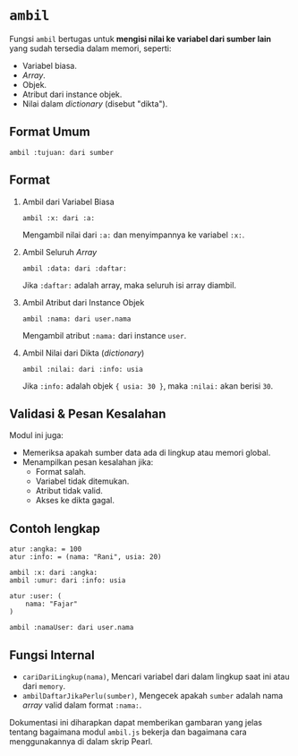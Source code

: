# `ambil`
Fungsi `ambil` bertugas untuk **mengisi nilai ke variabel dari sumber lain** yang sudah tersedia dalam memori, seperti:
- Variabel biasa.
- _Array_.
- Objek.
- Atribut dari instance objek.
- Nilai dalam _dictionary_ (disebut "dikta").

## Format Umum
```pearl
ambil :tujuan: dari sumber
```

## Format
1. Ambil dari Variabel Biasa
   ```pearl
   ambil :x: dari :a:
   ```
   Mengambil nilai dari `:a:` dan menyimpannya ke variabel `:x:`.

2. Ambil Seluruh _Array_
   ```pearl
   ambil :data: dari :daftar:
   ```
   Jika `:daftar:` adalah array, maka seluruh isi array diambil.

3. Ambil Atribut dari Instance Objek
   ```pearl
   ambil :nama: dari user.nama
   ```
   Mengambil atribut `:nama:` dari instance `user`.

4. Ambil Nilai dari Dikta (_dictionary_)
   ```pearl
   ambil :nilai: dari :info: usia
   ```
   Jika `:info:` adalah objek `{ usia: 30 }`, maka `:nilai:` akan berisi `30`.

## Validasi & Pesan Kesalahan
Modul ini juga:
- Memeriksa apakah sumber data ada di lingkup atau memori global.
- Menampilkan pesan kesalahan jika:
  - Format salah.
  - Variabel tidak ditemukan.
  - Atribut tidak valid.
  - Akses ke dikta gagal.
 
## Contoh lengkap
```pearl
atur :angka: = 100
atur :info: = (nama: "Rani", usia: 20)

ambil :x: dari :angka:
ambil :umur: dari :info: usia

atur :user: (
    nama: "Fajar"
)

ambil :namaUser: dari user.nama
```

## Fungsi Internal
- `cariDariLingkup(nama)`, Mencari variabel dari dalam lingkup saat ini atau dari `memory`.
- `ambilDaftarJikaPerlu(sumber)`, Mengecek apakah `sumber` adalah nama _array_ valid dalam format `:nama:`.

Dokumentasi ini diharapkan dapat memberikan gambaran yang jelas tentang bagaimana modul `ambil.js` bekerja dan bagaimana cara menggunakannya di dalam skrip Pearl.

